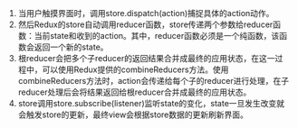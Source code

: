 



1. 当用户触摸界面时，调用store.dispatch(action)捕捉具体的action动作。
2. 然后Redux的store自动调用reducer函数，store传递两个参数给reducer函数：当前state和收到的action。其中，reducer函数必须是一个纯函数，该函数会返回一个新的state。
3. 根reducer会把多个子reducer的返回结果合并成最终的应用状态，在这一过程中，可以使用Redux提供的combineReducers方法。使用combineReducers方法时，action会传递给每个子的reducer进行处理，在子reducer处理后会将结果返回给根reducer合并成最终的应用状态。
4. store调用store.subscribe(listener)监听state的变化，state一旦发生改变就会触发store的更新，最终view会根据store数据的更新刷新界面。
